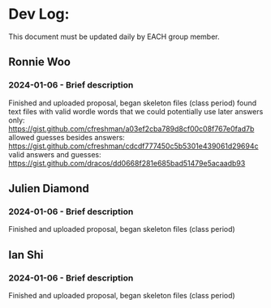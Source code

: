 # Dev Log:

This document must be updated daily by EACH group member.

## Ronnie Woo

### 2024-01-06 - Brief description
Finished and uploaded proposal, began skeleton files (class period)
found text files with valid wordle words that we could potentially use later
    answers only: https://gist.github.com/cfreshman/a03ef2cba789d8cf00c08f767e0fad7b
    allowed guesses besides answers: https://gist.github.com/cfreshman/cdcdf777450c5b5301e439061d29694c 
    valid answers and guesses: https://gist.github.com/dracos/dd0668f281e685bad51479e5acaadb93

## Julien Diamond

### 2024-01-06 - Brief description
Finished and uploaded proposal, began skeleton files (class period)

## Ian Shi

### 2024-01-06 - Brief description
Finished and uploaded proposal, began skeleton files (class period)
